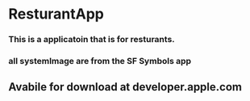 # ResturantApp

### This is a applicatoin that is for resturants.

### all systemImage are from the SF Symbols app

## Avabile for download at developer.apple.com
